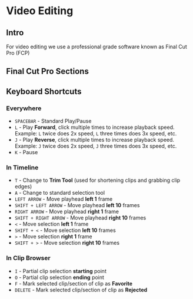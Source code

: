 # Video Editing

## Intro

For video editing we use a professional grade software known as Final Cut Pro (FCP)

## Final Cut Pro Sections

## Keyboard Shortcuts

### Everywhere

- `SPACEBAR` - Standard Play/Pause
- `L` - Play **Forward**, click multiple times to increase playback speed. Example: `L` twice does 2x speed, `L` three times does 3x speed, etc.
- `J` - Play **Reverse**, click multiple times to increase playback speed. Example: `J` twice does 2x speed, `J` three times does 3x speed, etc.
- `K` - Pause

### In Timeline

- `T` - Change to **Trim Tool** (used for shortening clips and grabbing clip edges)
- `A` - Change to standard selection tool
- `LEFT ARROW` - Move playhead **left 1** frame
- `SHIFT + LEFT ARROW` - Move playhead **left 10** frames
- `RIGHT ARROW` - Move playhead **right 1** frame
- `SHIFT + RIGHT ARROW` - Move playhead **right 10** frames
- `<` - Move selection **left 1** frame
- `SHIFT + <` - Move selection **left 10** frames
- `>` - Move selection **right 1** frame
- `SHIFT + >` - Move selection **right 10** frames

### In Clip Browser

- `I` - Partial clip selection **starting** point
- `O` - Partial clip selection **ending** point
- `F` - Mark selected clip/section of clip as **Favorite**
- `DELETE` - Mark selected clip/section of clip as **Rejected**
